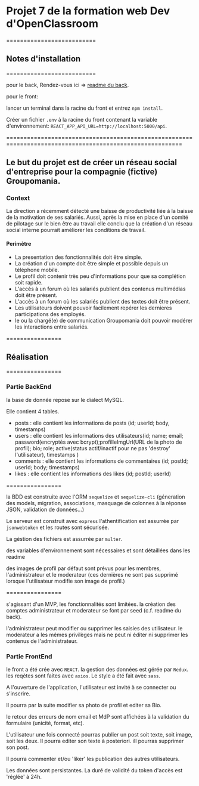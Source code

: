 # Projet 7 de la formation web Dev d'OpenClassroom

==========================

## Notes d'installation

==========================

pour le back, Rendez-vous ici => [readme du back](https://github.com/Braconnier/P7_cedric_camman/blob/main/back/README.md).

pour le front:

lancer un terminal dans la racine du front et entrez `npm install`.

Créer un fichier `.env` à la racine du front contenant la variable d'environnement: `REACT_APP_API_URL=http://localhost:5000/api`.

=========================================================================================================

## Le but du projet est de créer un réseau social d'entreprise pour la compagnie (fictive) Groupomania.

### Context

La direction a récemment détecté une baisse de productivité liée à la baisse de la motivation de ses salariés. Aussi, après la mise en place d'un comité de pilotage sur le bien être au travail elle conclu que la création d'un réseau social interne pourrait améliorer les conditions de travail.

#### Perimètre

- La presentation des fonctionnalités doit être simple.
- La création d'un compte doit être simple et possible depuis un téléphone mobile.
- Le profil doit contenir très peu d'informations pour que sa complétion soit rapide.
- L'accès à un forum où les salariés publient des contenus multimédias doit être présent.
- L'accès à un forum où les salariés publient des textes doit être présent.
- Les utilisateurs doivent pouvoir facilement repérer les dernieres participations des employés.
- le ou la chargé(e) de communication Groupomania doit pouvoir modérer les interactions entre salariés.

================

## Réalisation

================

### Partie BackEnd

la base de donnée repose sur le dialect MySQL.

Elle contient 4 tables.

- posts : elle contient les informations de posts (id; userId; body, timestamps)
- users : elle contient les informations des utilisateurs(id; name; email; password(encryptés avec bcrypt);profilleImgUrl(URL de la photo de profil); bio; role; active(status actif/inactif pour ne pas 'destroy' l'utilisateur), timestamps )
- comments : elle contient les informations de commentaires (id; postId; userId; body; timestamps)
- likes : elle contient les informations des likes (id; postId; userId)

================

la BDD est construite avec l'ORM `sequelize` et `sequelize-cli` (géneration des models, migration, associations, masquage de colonnes à la réponse JSON, validation de données...)

Le serveur est construit avec `express` l'athentification est assurrée par `jsonwebtoken` et les routes sont sécurisée.

La géstion des fichiers est assurrée par `multer`.

des variables d'environnement sont nécessaires et sont détaillées dans les readme

des images de profil par défaut sont prévus pour les membres, l'administrateur et le moderateur (ces dernières ne sont pas supprimé lorsque l'utilisateur modifie son image de profil.)

================

s'agissant d'un MVP, les fonctionnalités sont limitées. la création des comptes administrateur et moderateur se font par seed (c.f. readme du back).

l'administrateur peut modifier ou supprimer les saisies des utilisateur.
le moderateur a les mêmes privilèges mais ne peut ni éditer ni supprimer les contenus de l'administrateur.

### Partie FrontEnd

le front a été crée avec `REACT`.
la gestion des données est gérée par `Redux`.
les reqètes sont faites avec `axios`.
Le style a été fait avec `sass`.

A l'ouverture de l'application, l'utilisateur est invité à se connecter ou s'inscrire.

Il pourra par la suite modifier sa photo de profil et editer sa Bio.

le retour des erreurs de nom email et MdP sont affichées à la validation du formulaire (unicité, format, etc).

L'utilisateur une fois connecté pourras publier un post soit texte, soit image, soit les deux.
Il pourra editer son texte à posteriori. iIl pourras supprimer son post.

Il pourra commenter et/ou 'liker' les publication des autres utilisateurs.

Les données sont persistantes. La duré de validité du token d'accès est 'réglée' à 24h.
